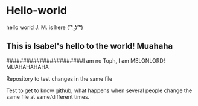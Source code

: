 # Hello-world
hello world J. M. is here ( ͡° ͜ʖ ͡°)

## This is Isabel's hello to the world! Muahaha

#######################I am no Toph, I am MELONLORD! MUAHAHAHAHA

Repository to test changes in the same file

Test to get to know github, what happens when several people change the
same file at same/different times.
